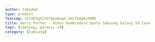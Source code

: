 ```yaml
---
author: tokodab
type: product
featimg: 15l0E5gKItD7qmuKwgd_V6S7k0g8y30M5
title: Harry Potter - Albus Dumbledore Quote Samsung Galaxy S9 Case
tags: [samsung, galaxy, s9]
category: [samsung]
---
```

